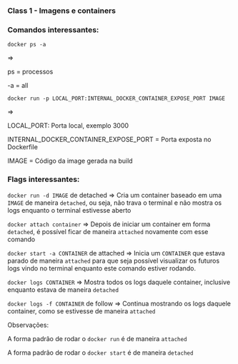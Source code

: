 ### Class 1 - Imagens e containers

### Comandos interessantes:

`docker ps -a` 

=> 

ps = processos

-a = all

`docker run -p LOCAL_PORT:INTERNAL_DOCKER_CONTAINER_EXPOSE_PORT IMAGE` 

=> 

LOCAL_PORT: Porta local, exemplo 3000

INTERNAL_DOCKER_CONTAINER_EXPOSE_PORT = Porta exposta no Dockerfile 

IMAGE = Código da image gerada na build

### Flags interessantes:

`docker run -d IMAGE` de detached => Cria um container baseado em uma `IMAGE` de maneira `detached`, ou seja, não trava o terminal e não mostra os logs enquanto o terminal estivesse aberto

`docker attach container` => Depois de iniciar um container em forma `detached`, é possível ficar de maneira `attached` novamente com esse comando

`docker start -a CONTAINER` de attached => Inicia um `CONTAINER` que estava parado de maneira `attached` para que seja possível visualizar os futuros logs vindo no terminal enquanto este comando estiver rodando.

`docker logs CONTAINER` => Mostra todos os logs daquele container, inclusive enquanto estava de maneira `detached`

`docker logs -f CONTAINER` de follow => Continua mostrando os logs daquele container, como se estivesse de maneira `attached`

Observações:

A forma padrão de rodar o `docker run` é de maneira `attached`

A forma padrão de rodar o `docker start` é de maneira `detached`
